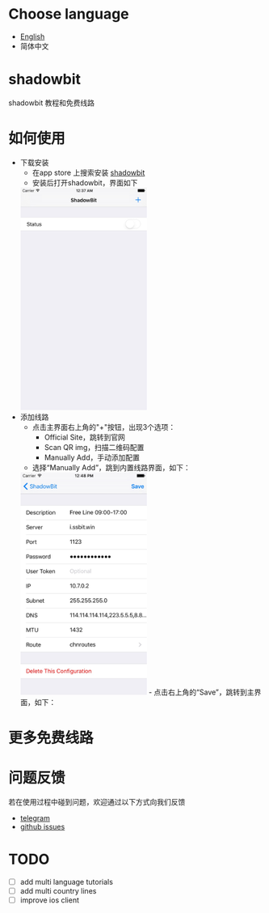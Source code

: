 # Choose language
- [English](./en/README.md "English tutorials")
- 简体中文

# shadowbit
shadowbit 教程和免费线路

# 如何使用
- 下载安装
  - 在app store 上搜索安装 [shadowbit](https://itunes.apple.com/us/app/shadowbit/id1236116150?l=zh&ls=1&mt=8)
  - 安装后打开shadowbit，界面如下
  <img src="./img/shadowbit_ios_start.png" height="440" width="250" />
- 添加线路
  - 点击主界面右上角的"+"按钮，出现3个选项：
    - Official Site，跳转到官网
    - Scan QR img，扫描二维码配置
    - Manually Add，手动添加配置
  - 选择“Manually Add”，跳到内置线路界面，如下：
  <img src="./img/shadowbit_ios_default_line.png" height="440" width="250" />
  - 点击右上角的“Save”，跳转到主界面，如下：

# 更多免费线路

# 问题反馈
若在使用过程中碰到问题，欢迎通过以下方式向我们反馈
- [telegram](https://t.me/joinchat/Git7-Q-mO98cqCAz406eSg)
- [github issues](https://github.com/itrump/shadowbit/issues)

# TODO
- [ ] add multi language tutorials
- [ ] add multi country lines
- [ ] improve ios client
